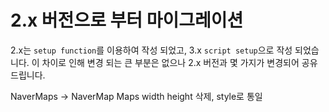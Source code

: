 # 2.x 버전으로 부터 마이그레이션

2.x는 `setup function`를 이용하여 작성 되었고, 3.x `script setup`으로 작성 되었습니다. 이 차이로 인해 변경 되는 큰 부분은 없으나 2.x 버전과 몇 가지가 변경되어 공유드립니다.

NaverMaps -> NaverMap
Maps width height 삭제, style로 통일
